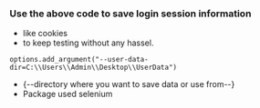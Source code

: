 ### Use the above code to save login session information 
- like cookies
- to keep testing without any hassel.
```
options.add_argument("--user-data-dir=C:\\Users\\Admin\\Desktop\\UserData")
```

- {--directory where you want to save data or use from--}
- Package used selenium
